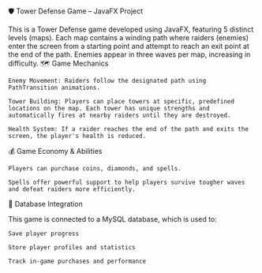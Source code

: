 🛡️ Tower Defense Game – JavaFX Project

This is a Tower Defense game developed using JavaFX, featuring 5 distinct levels (maps). Each map contains a winding path where raiders (enemies) enter the screen from a starting point and attempt to reach an exit point at the end of the path. Enemies appear in three waves per map, increasing in difficulty.
🗺️ Game Mechanics

    Enemy Movement: Raiders follow the designated path using PathTransition animations.

    Tower Building: Players can place towers at specific, predefined locations on the map. Each tower has unique strengths and automatically fires at nearby raiders until they are destroyed.

    Health System: If a raider reaches the end of the path and exits the screen, the player's health is reduced.

💰 Game Economy & Abilities

    Players can purchase coins, diamonds, and spells.

    Spells offer powerful support to help players survive tougher waves and defeat raiders more efficiently.

💾 Database Integration

This game is connected to a MySQL database, which is used to:

    Save player progress

    Store player profiles and statistics

    Track in-game purchases and performance
